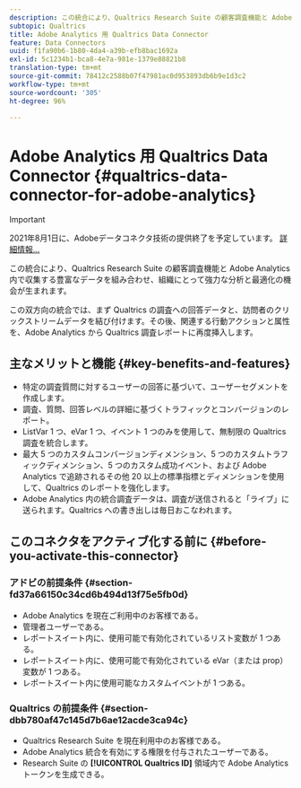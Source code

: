 ```yaml
---
description: この統合により、Qualtrics Research Suite の顧客調査機能と Adobe Analytics 内で収集する豊富なデータを組み合わせ、組織にとって強力な分析と最適化の機会が生まれます。
subtopic: Qualtrics
title: Adobe Analytics 用 Qualtrics Data Connector
feature: Data Connectors
uuid: f1fa90b6-1b80-4da4-a39b-efb8bac1692a
exl-id: 5c1234b1-bca8-4e7a-981e-1379e88821b8
translation-type: tm+mt
source-git-commit: 78412c2588b07f47981ac0d953893db6b9e1d3c2
workflow-type: tm+mt
source-wordcount: '305'
ht-degree: 96%

---
```


# Adobe Analytics 用 Qualtrics Data Connector {#qualtrics-data-connector-for-adobe-analytics}

>[!IMPORTANT]
>
>2021年8月1日に、Adobeデータコネクタ技術の提供終了を予定しています。 [詳細情報...](/help/import/data-connectors/data-connectors-eol.md)

この統合により、Qualtrics Research Suite の顧客調査機能と Adobe Analytics 内で収集する豊富なデータを組み合わせ、組織にとって強力な分析と最適化の機会が生まれます。

この双方向の統合では、まず Qualtrics の調査への回答データと、訪問者のクリックストリームデータを結び付けます。その後、関連する行動アクションと属性を、Adobe Analytics から Qualtrics 調査レポートに再度挿入します。

## 主なメリットと機能 {#key-benefits-and-features}

* 特定の調査質問に対するユーザーの回答に基づいて、ユーザーセグメントを作成します。
* 調査、質問、回答レベルの詳細に基づくトラフィックとコンバージョンのレポート。
* ListVar 1 つ、eVar 1 つ、イベント 1 つのみを使用して、無制限の Qualtrics 調査を統合します。
* 最大 5 つのカスタムコンバージョンディメンション、5 つのカスタムトラフィックディメンション、5 つのカスタム成功イベント、および Adobe Analytics で追跡されるその他 20 以上の標準指標とディメンションを使用して、Qualtrics のレポートを強化します。
* Adobe Analytics 内の統合調査データは、調査が送信されると「ライブ」に送られます。Qualtrics への書き出しは毎日おこなわれます。

## このコネクタをアクティブ化する前に {#before-you-activate-this-connector}

### アドビの前提条件 {#section-fd37a66150c34cd6b494d13f75e5fb0d}

* Adobe Analytics を現在ご利用中のお客様である。
* 管理者ユーザーである。
* レポートスイート内に、使用可能で有効化されているリスト変数が 1 つある。
* レポートスイート内に、使用可能で有効化されている eVar（または prop）変数が 1 つある。
* レポートスイート内に使用可能なカスタムイベントが 1 つある。

### Qualtrics の前提条件 {#section-dbb780af47c145d7b6ae12acde3ca94c}

* Qualtrics Research Suite を現在利用中のお客様である。
* Adobe Analytics 統合を有効にする権限を付与されたユーザーである。
* Research Suite の **[!UICONTROL Qualtrics ID]** 領域内で Adobe Analytics トークンを生成できる。
